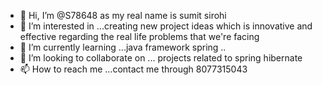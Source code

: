 - 👋 Hi, I’m @S78648 as my real name is sumit sirohi 
- 👀 I’m interested in ...creating new project ideas which is innovative and effective regarding the real life problems that we're facing 
- 🌱 I’m currently learning ...java framework spring ..
- 💞️ I’m looking to collaborate on ... projects related to spring hibernate 
- 📫 How to reach me ...contact me through 8077315043

<!---
S78648/S78648 is a ✨ special ✨ repository because its `README.md` (this file) appears on your GitHub profile.
You can click the Preview link to take a look at your changes.
--->
